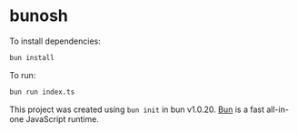 # bunosh

To install dependencies:

```bash
bun install
```

To run:

```bash
bun run index.ts
```

This project was created using `bun init` in bun v1.0.20. [Bun](https://bun.sh) is a fast all-in-one JavaScript runtime.
